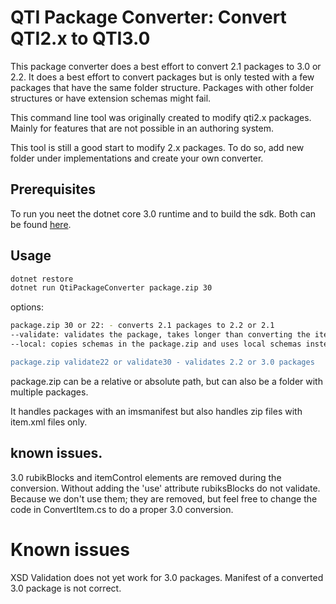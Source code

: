 # QTI Package Converter: Convert QTI2.x to QTI3.0

This package converter does a best effort to convert 2.1 packages to 3.0 or 2.2.
It does a best effort to convert packages but is only tested with a few packages that have
the same folder structure. Packages with other folder structures or have extension schemas might fail.

This command line tool was originally created to modify qti2.x packages.
Mainly for features that are not possible in an authoring system.

This tool is still a good start to modify 2.x packages. To do so, add new folder
under implementations and create your own converter.

## Prerequisites

To run you neet the dotnet core 3.0 runtime and to build the sdk. Both can be found <a href="https://dotnet.microsoft.com/download/dotnet-core/3.0">here</a>.

## Usage

```sh
dotnet restore
dotnet run QtiPackageConverter package.zip 30
```

options: 
```sh
package.zip 30 or 22: - converts 2.1 packages to 2.2 or 2.1
--validate: validates the package, takes longer than converting the item
--local: copies schemas in the package.zip and uses local schemas instead of ims schema's

package.zip validate22 or validate30 - validates 2.2 or 3.0 packages
```

package.zip can be a relative or absolute path, but can also be a folder with multiple packages.

It handles packages with an imsmanifest but also handles zip files with item.xml files only.

## known issues.

3.0
rubikBlocks and itemControl elements are removed during the conversion.
Without adding the 'use' attribute rubiksBlocks do not validate.
Because we don't use them; they are removed, but feel free to change the code in ConvertItem.cs
to do a proper 3.0 conversion.

# Known issues
XSD Validation does not yet work for 3.0 packages.
Manifest of a converted 3.0 package is not correct.
